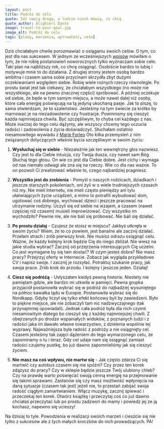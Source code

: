```yaml
---
layout: post
title: Podróż do celu
quote: Idź swoją drogą, a ludzie niech mówią, co chcą.
quote_author: Alighieri Dante
image: travel-to-your-goal.jpg
image_alt: Podróż do celu
tags: [plany, marzenia, wytrwałość, cele]
---
```


Dziś chciałabym chwile porozmawiać o osiąganiu swoich celów. O tym, co jest dla nas sukcesem. W jednym ze wcześniejszych [wpisów](http://bemore.womanonrails.com/2016/12/22/plans-for-2017.html) mówiłam o tym, że nie robię postanowień noworocznych tylko wyznaczam sobie cele. Taki plan na najbliższy rok, co chcę osiągnąć. Osobiście bardzo to lubię i motywuje mnie to do działania. Z drugiej strony jestem osobą bardzo ambitna i czasem sama sobie przycinam skrzydła zbyt dużymi oczekiwaniami względem siebie. Robię wiele rożnych rzeczy równolegle. Po prostu świat jest tak ciekawy, że chciałabym wszystkiego (no może nie wszystkiego, ale na pewno znacznej części) spróbować. A później oczekuje od siebie, że będe w tym samym miejscu, a może nawet dalej niż osoby, które cała energię poświęcają na tą jedyną ukochaną pasje. Jak to piszę, to sama stwierdzam, że to szaleństwo. Jesteśmy na tym świecie za krótko by marnować je na niezadowolenie czy frustracje. Powinnismy się cieszyć każda najmniejsza chwila. Być szczęśliwym, to chyba cel każdego z nas. Może inaczej do tego celu dążymy, ale wszyscy chcemy tego uczucia radości i zadowolenia z życia doświadczyć. Słuchałam ostatnio niesamowitego wywiadu z [Marie Forleo](https://www.youtube.com/watch?v=jhi6zW1cUws) Oto kilka przemysleń z nim związanych dotyczących właśnie bycia szczęśliwym w swoim życiu:

1. **Wysłuchaj się w siebie** - Niezależnie jak ten wewnętrzny głos nazwiesz. Czy jest to dla Ciebie intuicja, czy Twoja dusza, czy nawet sam Bóg. Słuchaj tego głosu. On wie co jest dla Ciebie dobre. Jest cichy i wymaga od nas niemało odwagi ale zna się na rzeczy. Wie co dla nas ważne. To on pozwoli Ci zrealizować właśnie to, czego najbardziej pragniesz.

2. **Wszystko jest do zrobienia** - Pomyśl o naszych rodzicach, dziadkach i jeszcze starszych pokoleniach, oni żyli w o wiele trudniejszych czasach niż my. Nie mieli Internetu, nie mieli często pieniędzy ani tylu ułatwiających życie urządzeń, a mimo to potrafili wybudować dom, ugotować coś dobrego, wychować dzieci i jeszcze pracować na utrzymanie rodziny. Uczyli się od siebie na wzajem, a czasem (nawet częściej niż czasem) musieli improwizować. Czy wszystko im wychodziło? Pewnie nie, ale nie bali się próbować. Nie bali się działać.

3. **Po prostu działaj** - Czujesz że stoisz w miejscu? Jakbyś utknęła w swoim życiu? Wiem, że to co powiem, jest banalne ale zacznij działać. Przełam strach i zrób pierwszy krok. Nie musisz odrazu osiągnąć celu. Ważne, że każdy kolejny krok będzie Cię do niego zbliżał. Nie wiesz na jakie studia wybrać? Zacznij od przejrzenia interesujących Cię uczelni. Co jest wymagane by się tam dostać? W czym jesteś dobra? Nie masz pracy? Przejrzyj oferty w Internecie. Zobacz jak wygląda przykładowe CV i napisz swoje. I zacznij je rozsyłać. Potraktuj szukanie pracy, jak swoja prace. Zrób krok do przodu. I kolejny i jeszcze jeden. Działaj!

4. **Ciesz się podróżą** - Usłyszałam kiedyś pewną historie. Niestety nie pamiętam gdzie, ale bardzo mi utkwiła w pamięci. Pewna grupka przyjaciół postanowiła wybrać się w podróż do najbadziej wysuniętego na północ kawałka lądu w Europie. Postanowiła wybrać się do Nordkapp. Gdyby liczył się tylko efekt końcowy byli by zawiedzeni. Było to piękne miejsce, ale nie zobaczyli tam nic nadzwyczajnego (tak przynajmniej opowiadali). Jednak cała podróż była dla nich czymś niesamowitym dlatego bo cieszyli się z każdej najmniejszej chwili. Z obejrzanych po drodze wspaniałych widoków, z poznanych ludzi i z radości jaka im dawało własne towarzystwo, z dzielenia wspólnie tej wyprawy. Najważniejsza była radość z podróży a nie osiągnięty cel. Czasem jesteśmy tak zajęci dążeniem do tego wymarzonego celu, że zapominamy o tu i teraz. Gdy cel udaje nam się osiągnąć zamiast radości czujemy pustkę, bo już dawno zapomnieliśmy jak się cieszyć życiem.

5. **Nie masz na coś wpływu, nie martw się** - Jak często zdarza Ci się martwić czy autobus czasem się nie spóźni? Czy przez ten korek zdążysz do pracy? Czy w sklepie będzie jeszcze Twój ulubiony chleb? Czy na prawdę warto poświęcać swoją cenną energię na przejmowanie się takimi sprawami. Zastanów się czy masz możliwość  wpłynięcia na daną sytuacje (czasem tak jest) jeżeli nie, to przestań zabijać swoja radość ciągłym zamartwianiem. Włącz muzykę, zacznij śpiewać i przeczekaj ten korek. Otwórz książkę i przeczytaj coś co już dawno chciałaś przeczytać lub po prostu zadzwoń do mamy i powiedz jej ze ją kochasz, napewno się ucieszy!

Na dzisiaj to tyle. Powodzenia w realizacji swoich marzeń i cieszcie się nie tylko z sukcesów ale z tych małych kroczków do nich prowadzących. PA!

